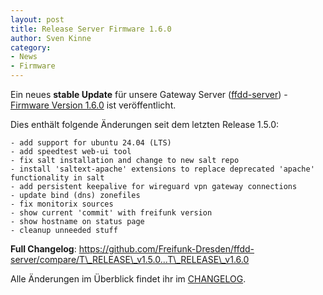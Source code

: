 ```yaml
---
layout: post
title: Release Server Firmware 1.6.0
author: Sven Kinne
category:
- News
- Firmware
---
```


Ein neues **stable Update** für unsere Gateway Server ([ffdd-server](https://github.com/Freifunk-Dresden/ffdd-server)) - [Firmware Version 1.6.0](https://github.com/Freifunk-Dresden/ffdd-server/releases/tag/T_RELEASE_v1.6.0) ist veröffentlicht.

Dies enthält folgende Änderungen seit dem letzten Release 1.5.0:

```
- add support for ubuntu 24.04 (LTS)
- add speedtest web-ui tool
- fix salt installation and change to new salt repo
- install 'saltext-apache' extensions to replace deprecated 'apache' functionality in salt
- add persistent keepalive for wireguard vpn gateway connections
- update bind (dns) zonefiles
- fix monitorix sources
- show current 'commit' with freifunk version
- show hostname on status page
- cleanup unneeded stuff
```

**Full Changelog**: https://github.com/Freifunk-Dresden/ffdd-server/compare/T\_RELEASE\_v1.5.0...T\_RELEASE\_v1.6.0

Alle Änderungen im Überblick findet ihr im [CHANGELOG](https://github.com/Freifunk-Dresden/ffdd-server/blob/T_RELEASE_v1.6.0/CHANGELOG.md).

